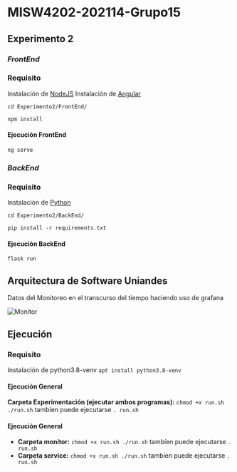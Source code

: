 # MISW4202-202114-Grupo15
## Experimento 2

### _FrontEnd_

### Requisito

Instalación de  [NodeJS](https://nodejs.org/en/download/)
Instalación de  [Angular](https://angular.io/cli) 

`cd Experimento2/FrontEnd/`

`npm install`

#### Ejecución FrontEnd

`ng serve`

### _BackEnd_

### Requisito

Instalación de  [Python](https://www.python.org/downloads/)

`cd Experimento2/BackEnd/`

`pip install -r requirements.txt`

#### Ejecución BackEnd

`flask run`

## Arquitectura de Software Uniandes

Datos del Monitoreo en el transcurso del tiempo haciendo uso de grafana

![Monitor](https://user-images.githubusercontent.com/78827287/133012109-dc3c9278-939e-471b-9b75-4ab0c4edb71a.PNG)

## Ejecución

### Requisito
Instalación de  python3.8-venv
`apt install python3.8-venv`

#### Ejecución General
**Carpeta Experimentación (ejecutar ambos programas):**
`chmod +x run.sh
./run.sh`
tambíen puede ejecutarse
`. run.sh`

#### Ejecución General
- **Carpeta monitor:**
`chmod +x run.sh
./run.sh`
tambíen puede ejecutarse
`. run.sh`
- **Carpeta service:**
`chmod +x run.sh
./run.sh`
tambíen puede ejecutarse
`. run.sh`

